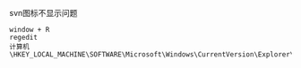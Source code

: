 svn图标不显示问题

```
window + R
regedit
计算机\HKEY_LOCAL_MACHINE\SOFTWARE\Microsoft\Windows\CurrentVersion\Explorer\ShellIconOverlayIdentifiers
```



